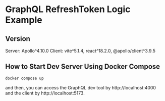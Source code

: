 # GraphQL RefreshToken Logic Example

## Version

Server: Apollo^4.10.0
Client: vite^5.1.4, react^18.2.0, @apollo/client^3.9.5

## How to Start Dev Server Using Docker Compose

```properties
docker compose up
```

and then, you can access the GraphQL dev tool by http://localhost:4000 and the client by http://localhost:5173.
